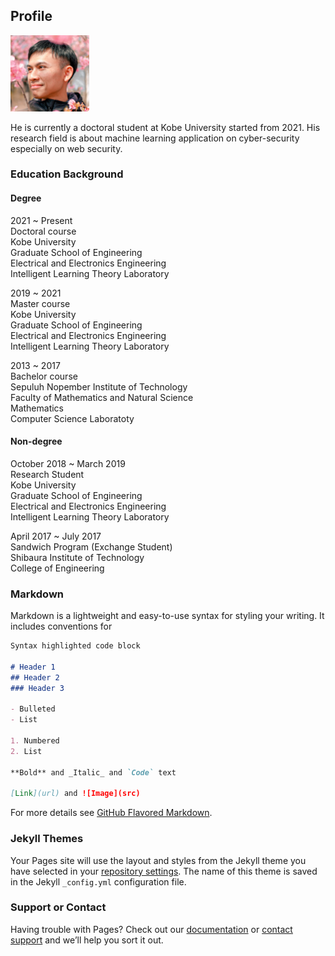 ## Profile
<img src="\personalPhoto.JPG" alt="personal" width=25% height=25%/>

He is currently a doctoral student at Kobe University started from 2021. His research field is about machine learning application on cyber-security especially on web security.

### Education Background
#### Degree
2021 ~ Present<br>
Doctoral course<br>
Kobe University<br>
Graduate School of Engineering<br>
Electrical and Electronics Engineering<br>
Intelligent Learning Theory Laboratory<br>

2019 ~ 2021<br>
Master course<br>
Kobe University<br>
Graduate School of Engineering<br>
Electrical and Electronics Engineering<br>
Intelligent Learning Theory Laboratory<br>

2013 ~ 2017<br>
Bachelor course<br>
Sepuluh Nopember Institute of Technology<br>
Faculty of Mathematics and Natural Science<br>
Mathematics<br>
Computer Science Laboratoty<br>

#### Non-degree
October 2018 ~ March 2019<br>
Research Student<br>
Kobe University<br>
Graduate School of Engineering<br>
Electrical and Electronics Engineering<br>
Intelligent Learning Theory Laboratory<br>

April 2017 ~ July 2017<br>
Sandwich Program (Exchange Student)<br>
Shibaura Institute of Technology<br>
College of Engineering<br>

### Markdown

Markdown is a lightweight and easy-to-use syntax for styling your writing. It includes conventions for

```markdown
Syntax highlighted code block

# Header 1
## Header 2
### Header 3

- Bulleted
- List

1. Numbered
2. List

**Bold** and _Italic_ and `Code` text

[Link](url) and ![Image](src)
```

For more details see [GitHub Flavored Markdown](https://guides.github.com/features/mastering-markdown/).

### Jekyll Themes

Your Pages site will use the layout and styles from the Jekyll theme you have selected in your [repository settings](https://github.com/rozimahfud/rozimahfud.github.io/settings/pages). The name of this theme is saved in the Jekyll `_config.yml` configuration file.

### Support or Contact

Having trouble with Pages? Check out our [documentation](https://docs.github.com/categories/github-pages-basics/) or [contact support](https://support.github.com/contact) and we’ll help you sort it out.
